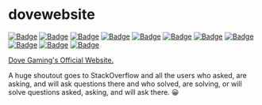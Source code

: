 # dovewebsite


 [![Badge](https://forthebadge.com/images/badges/made-with-javascript.svg)](https://dovegaming.github.io/dovewebsite/index.html)
 [![Badge](https://forthebadge.com/images/badges/powered-by-electricity.svg)](https://dovegaming.github.io/dovewebsite/index.html)
 [![Badge](https://forthebadge.com/images/badges/uses-css.svg)](https://dovegaming.github.io/dovewebsite/index.html)
 [![Badge](https://forthebadge.com/images/badges/uses-git.svg)](https://dovegaming.github.io/dovewebsite/index.html)
 [![Badge](https://forthebadge.com/images/badges/uses-html.svg)](https://dovegaming.github.io/dovewebsite/index.html)
 [![Badge](https://forthebadge.com/images/badges/uses-js.svg)](https://dovegaming.github.io/dovewebsite/index.html)
 [![Badge](https://forthebadge.com/images/badges/uses-brains.svg)](https://dovegaming.github.io/dovewebsite/index.html)
 [![Badge](https://forthebadge.com/images/badges/validated-html5.svg)](https://dovegaming.github.io/dovewebsite/index.html)
 [![Badge](https://forthebadge.com/images/badges/ctrl-c-ctrl-v.svg)](https://dovegaming.github.io/dovewebsite/index.html)
 [![Badge](https://forthebadge.com/images/badges/check-it-out.svg)](https://dovegaming.github.io/dovewebsite/index.html)
 [![Badge](https://forthebadge.com/images/badges/built-by-developers.svg)](https://dovegaming.github.io/dovewebsite/index.html)


[Dove Gaming's Official Website.](https://dovegaming.github.io/dovewebsite)

A huge shoutout goes to StackOverflow and all the users who asked, are asking, and will ask questions there and who solved, are solving, or will solve questions asked, asking, and will ask there. 😀
